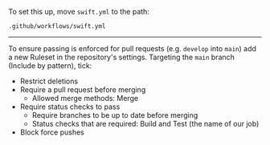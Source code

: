To set this up, move `swift.yml` to the path:

```
.github/workflows/swift.yml
```

---

To ensure passing is enforced for pull requests (e.g. `develop` into `main`) add a new Ruleset in the repository's settings. Targeting the `main` branch (Include by pattern), tick:

* Restrict deletions
* Require a pull request before merging
    * Allowed merge methods: Merge
* Require status checks to pass
    * Require branches to be up to date before merging
    * Status checks that are required: Build and Test (the name of our job)
* Block force pushes